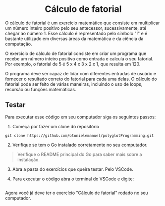 <h1 align="center">Cálculo de fatorial</h1>

O cálculo de fatorial é um exercício matemático que consiste em multiplicar um número inteiro positivo pelo seu antecessor, sucessivamente, até chegar ao número 1. Esse cálculo é representado pelo símbolo "!" e é bastante utilizado em diversas áreas da matemática e da ciência da computação.

O exercício de cálculo de fatorial consiste em criar um programa que recebe um número inteiro positivo como entrada e calcula o seu fatorial. Por exemplo, o fatorial de 5 é 5 x 4 x 3 x 2 x 1, que resulta em 120.

O programa deve ser capaz de lidar com diferentes entradas de usuário e fornecer o resultado correto do fatorial para cada uma delas. O cálculo do fatorial pode ser feito de várias maneiras, incluindo o uso de loops, recursão ou funções matemáticas.
## Testar

Para executar esse código em seu computador siga os seguintes passos:

1. Começa por fazer um clone do repositório

```
git clone https://github.com/otonielemanuel/polyglotProgramming.git
```

2. Verifique se tem o Go instalado corretamente no seu computador.

> Verifique o README principal do Go para saber mais sobre a instalação.

3. Abra a pasta do exercícios que queira testar. Pelo VSCode.

4. Para executar o código abra o terminal do VSCode e digite:

```

```

Agora você já deve ter o exercício "Cálculo de fatorial" rodado no seu computador.
